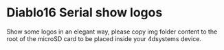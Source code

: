 Diablo16 Serial show logos
==========================

Show some logos in an elegant way, please copy img folder content to the root of the microSD card to be placed inside your 4dsystems device.
